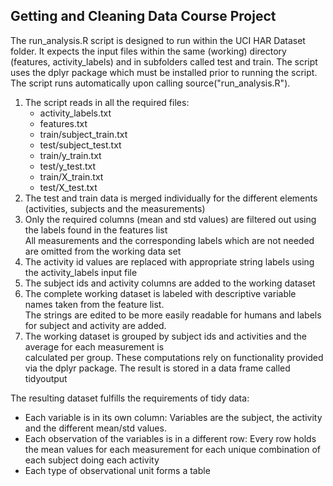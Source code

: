 ## Getting and Cleaning Data Course Project

The run_analysis.R script is designed to run within the UCI HAR Dataset folder. It expects the input files within the same (working) directory (features, activity_labels) and in subfolders called test and train. 
The script uses the dplyr package which must be installed prior to running the script. 
The script runs automatically upon calling source("run_analysis.R").

<ol><li>The script reads in all the required files:
        <ul><li>activity_labels.txt</li>
        <li>features.txt</li>
        <li>train/subject_train.txt</li>
        <li>test/subject_test.txt</li>
        <li>train/y_train.txt</li>
        <li>test/y_test.txt</li>
        <li>train/X_train.txt</li>
        <li>test/X_test.txt</li></ul></li>
<li>The test and train data is merged individually for the different elements (activities, subjects and the measurements)</li>
<li>Only the required columns (mean and std values) are filtered out using the labels found in the features list<br/>
   All measurements and the corresponding labels which are not needed are omitted from the working data set</li>
<li>The activity id values are replaced with appropriate string labels using the activity_labels input file</li>
<li>The subject ids and activity columns are added to the working dataset</li>
<li>The complete working dataset is labeled with descriptive variable names taken from the feature list.<br />
 The strings are edited to be more easily readable for humans and labels for subject and activity are added.</li>
<li>The working dataset is grouped by subject ids and activities and the average for each measurement is<br/>
   calculated per group. These computations rely on functionality provided via the dplyr package. The result is stored in a data frame called tidyoutput</li></ol>

The resulting dataset fulfills the requirements of tidy data:
<ul><li>Each variable is in its own column: Variables are the subject, the activity and the different mean/std values.</li>
<li>Each observation of the variables is in a different row: Every row holds the mean values for each measurement for each unique combination of each subject doing each activity</li>
<li>Each type of observational unit forms a table</li></ul>
